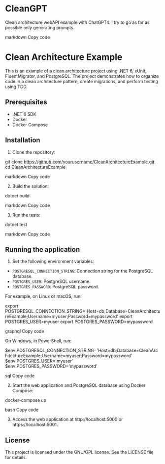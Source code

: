 # CleanGPT
Clean architecture webAPI example with ChatGPT4. I try to go as far as possible only generating prompts

markdown
Copy code
# Clean Architecture Example

This is an example of a clean architecture project using .NET 6, xUnit, FluentMigrator, and PostgreSQL. The project demonstrates how to organize code in a clean architecture pattern, create migrations, and perform testing using TDD.

## Prerequisites

- .NET 6 SDK
- Docker
- Docker Compose

## Installation

1. Clone the repository:

git clone https://github.com/yourusername/CleanArchitectureExample.git
cd CleanArchitectureExample

markdown
Copy code

2. Build the solution:

dotnet build

markdown
Copy code

3. Run the tests:

dotnet test

markdown
Copy code

## Running the application

1. Set the following environment variables:

- `POSTGRESQL_CONNECTION_STRING`: Connection string for the PostgreSQL database.
- `POSTGRES_USER`: PostgreSQL username.
- `POSTGRES_PASSWORD`: PostgreSQL password.

For example, on Linux or macOS, run:

export POSTGRESQL_CONNECTION_STRING='Host=db;Database=CleanArchitectureExample;Username=myuser;Password=mypassword'
export POSTGRES_USER=myuser
export POSTGRES_PASSWORD=mypassword

graphql
Copy code

On Windows, in PowerShell, run:

$env:POSTGRESQL_CONNECTION_STRING='Host=db;Database=CleanArchitectureExample;Username=myuser;Password=mypassword'
$env:POSTGRES_USER='myuser'
$env:POSTGRES_PASSWORD='mypassword'

sql
Copy code

2. Start the web application and PostgreSQL database using Docker Compose:

docker-compose up

bash
Copy code

3. Access the web application at http://localhost:5000 or https://localhost:5001.

## License

This project is licensed under the GNU/GPL license. See the LICENSE file for details.
